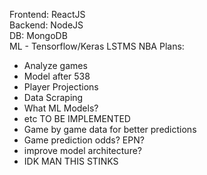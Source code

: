 Frontend: ReactJS  
Backend: NodeJS  
DB: MongoDB  
ML - Tensorflow/Keras LSTMS
NBA Plans:
- Analyze games
- Model after 538
- Player Projections
- Data Scraping
- What ML Models?
- etc
TO BE IMPLEMENTED
- Game by game data for better predictions
- Game prediction odds? EPN?
- improve model architecture?
- IDK MAN THIS STINKS
